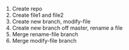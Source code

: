 1. Create repo
2. Create file1 and file2
3. Create new branch, modify-file
4. Create new branch off master, rename a file
5. Merge rename-file branch
6. Merge modify-file branch